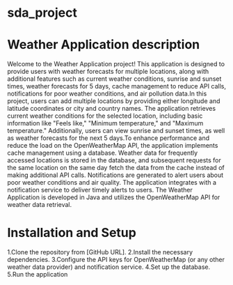 # sda_project

# Weather Application description 

Welcome to the Weather Application project! This application is designed to provide users with weather forecasts for multiple locations, along with additional features such as current weather conditions, sunrise and sunset times, weather forecasts for 5 days, cache management to reduce API calls, notifications for poor weather conditions, and air pollution data.In this project, users can add multiple locations by providing either longitude and latitude coordinates or city and country names. The application retrieves current weather conditions for the selected location, including basic information like "Feels like," "Minimum temperature," and "Maximum temperature." Additionally, users can view sunrise and sunset times, as well as weather forecasts for the next 5 days.To enhance performance and reduce the load on the OpenWeatherMap API, the application implements cache management using a database. Weather data for frequently accessed locations is stored in the database, and subsequent requests for the same location on the same day fetch the data from the cache instead of making additional API calls. Notifications are generated to alert users about poor weather conditions and air quality. The application integrates with a notification service to deliver timely alerts to users.
The Weather Application is developed in Java and utilizes the OpenWeatherMap API for weather data retrieval.  

# Installation and Setup
1.Clone the repository from [GitHub URL].
2.Install the necessary dependencies.
3.Configure the API keys for OpenWeatherMap (or any other weather data provider) and notification service.
4.Set up the database.
5.Run the application
